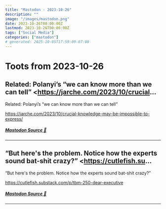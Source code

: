 ```yaml
---
title: "Mastodon - 2023-10-26"
description: ""
image: "/images/mastodon.png"
date: 2023-10-26T00:00:00Z
lastmod: 2023-10-26T00:00:00Z
tags: ["Social Media"]
categories: ["mastodon"]
# generated: 2025-10-05T17:59:09-07:00
---
```


# Toots from 2023-10-26

## Related: Polanyi’s “we can know more than we can tell”  <https://jarche.com/2023/10/crucial...

Related: Polanyi’s “we can know more than we can tell”

<https://jarche.com/2023/10/crucial-knowledge-may-be-impossible-to-express/>

##### [Mastodon Source 🐘](https://hachyderm.io/@mweagle/111300417941233609)

---

## “But here's the problem. Notice how the experts sound bat-shit crazy?”  <https://cutlefish.su...

“But here's the problem. Notice how the experts sound bat-shit crazy?”

<https://cutlefish.substack.com/p/tbm-250-dear-executive>

##### [Mastodon Source 🐘](https://hachyderm.io/@mweagle/111300380575001461)

---

